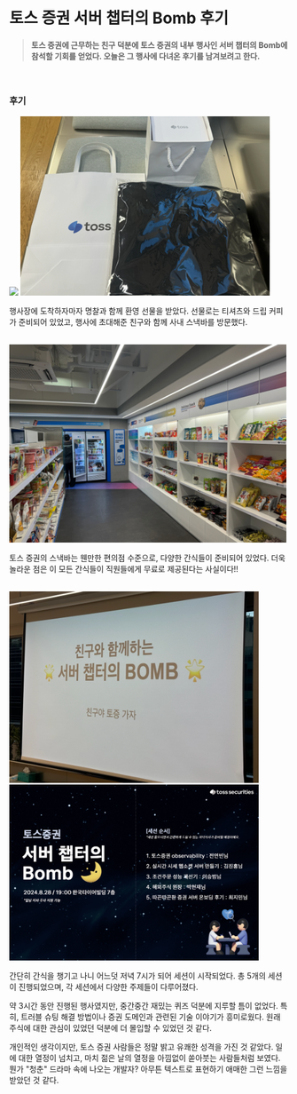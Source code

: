 # 토스 증권 서버 챕터의 Bomb 후기

> #### 토스 증권에 근무하는 친구 덕분에 토스 증권의 내부 행사인 서버 챕터의 Bomb에 참석할 기회를 얻었다. 오늘은 그 행사에 다녀온 후기를 남겨보려고 한다.

<br>

### 후기

<img src="../image/img_45.png" width="450px" height="auto">
<img src="../image/img_46.png" width="450px" height="auto">

행사장에 도착하자마자 명찰과 함께 환영 선물을 받았다. 선물로는 티셔츠와 드립 커피가 준비되어 있었고, 행사에 초대해준 친구와 함께 사내 스낵바를 방문했다.

<br>

<img src="../image/img_47.png" width="500px" height="auto">

토스 증권의 스낵바는 웬만한 편의점 수준으로, 다양한 간식들이 준비되어 있었다. 더욱 놀라운 점은 이 모든 간식들이 직원들에게 무료로 제공된다는 사실이다!! 

<br>

<img src="../image/img_48.png" width="450px" height="auto">
<img src="../image/img_44.png" width="450px" height="auto">

간단히 간식을 챙기고 나니 어느덧 저녁 7시가 되어 세션이 시작되었다. 총 5개의 세션이 진행되었으며, 각 세션에서 다양한 주제들이 다루어졌다.

약 3시간 동안 진행된 행사였지만, 중간중간 재밌는 퀴즈 덕분에 지루할 틈이 없었다.
특히, 트러블 슈팅 해결 방법이나 증권 도메인과 관련된 기술 이야기가 흥미로웠다. 원래 주식에 대한 관심이 있었던 덕분에 더 몰입할 수 있었던 것 같다.

개인적인 생각이지만, 토스 증권 사람들은 정말 밝고 유쾌한 성격을 가진 것 같았다. 일에 대한 열정이 넘치고, 마치 젊은 날의 열정을 아낌없이 쏟아붓는 사람들처럼 보였다. 뭔가 "청춘" 드라마 속에 나오는 개발자? 아무튼 텍스트로 표현하기 애매한 그런 느낌을 받았던 것 같다.
